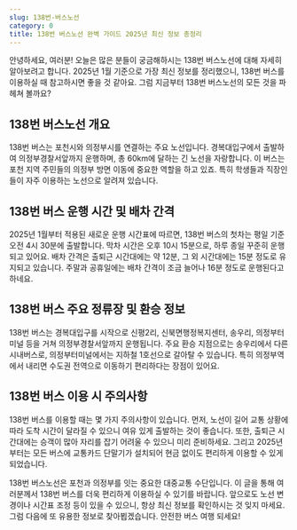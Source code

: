 ```yaml
---
slug: 138번-버스노선
category: 0
title: 138번 버스노선 완벽 가이드 2025년 최신 정보 총정리
---
```


안녕하세요, 여러분! 오늘은 많은 분들이 궁금해하시는 138번 버스노선에 대해 자세히 알아보려고 합니다. 2025년 1월 기준으로 가장 최신 정보를 정리했으니, 138번 버스를 이용하실 때 참고하시면 좋을 것 같아요. 그럼 지금부터 138번 버스노선의 모든 것을 파헤쳐 볼까요?

## 138번 버스노선 개요

138번 버스는 포천시와 의정부시를 연결하는 주요 노선입니다. 경복대입구에서 출발하여 의정부경찰서앞까지 운행하며, 총 60km에 달하는 긴 노선을 자랑합니다. 이 버스는 포천 지역 주민들의 의정부 방면 이동에 중요한 역할을 하고 있죠. 특히 학생들과 직장인들이 자주 이용하는 노선으로 알려져 있습니다.

## 138번 버스 운행 시간 및 배차 간격

2025년 1월부터 적용된 새로운 운행 시간표에 따르면, 138번 버스의 첫차는 평일 기준 오전 4시 30분에 출발합니다. 막차 시간은 오후 10시 15분으로, 하루 종일 꾸준히 운행되고 있어요. 배차 간격은 출퇴근 시간대에는 약 12분, 그 외 시간대에는 15분 정도로 유지되고 있습니다. 주말과 공휴일에는 배차 간격이 조금 늘어나 16분 정도로 운행된다고 하네요.

## 138번 버스 주요 정류장 및 환승 정보

138번 버스는 경복대입구를 시작으로 신평2리, 신북면행정복지센터, 송우리, 의정부터미널 등을 거쳐 의정부경찰서앞까지 운행됩니다. 주요 환승 지점으로는 송우리에서 다른 시내버스로, 의정부터미널에서는 지하철 1호선으로 갈아탈 수 있습니다. 특히 의정부역에서 내리면 수도권 전역으로 이동하기 편리하다는 장점이 있어요.

## 138번 버스 이용 시 주의사항

138번 버스를 이용할 때는 몇 가지 주의사항이 있습니다. 먼저, 노선이 길어 교통 상황에 따라 도착 시간이 달라질 수 있으니 여유 있게 출발하는 것이 좋습니다. 또한, 출퇴근 시간대에는 승객이 많아 자리를 잡기 어려울 수 있으니 미리 준비하세요. 그리고 2025년부터는 모든 버스에 교통카드 단말기가 설치되어 현금 없이도 편리하게 이용할 수 있게 되었습니다.

138번 버스노선은 포천과 의정부를 잇는 중요한 대중교통 수단입니다. 이 글을 통해 여러분께서 138번 버스를 더욱 편리하게 이용하실 수 있기를 바랍니다. 앞으로도 노선 변경이나 시간표 조정 등이 있을 수 있으니, 항상 최신 정보를 확인하시는 것 잊지 마세요. 그럼 다음에 또 유용한 정보로 찾아뵙겠습니다. 안전한 버스 여행 되세요!
